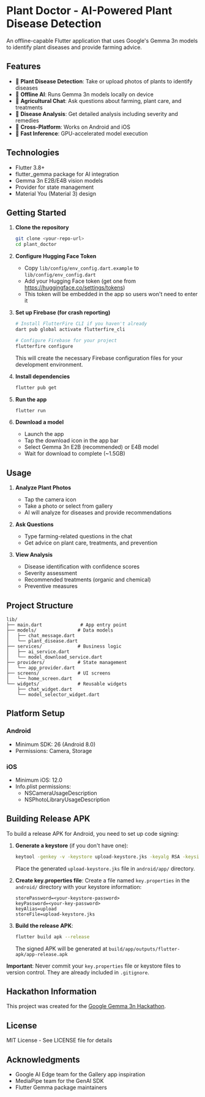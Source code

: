 # Plant Doctor - AI-Powered Plant Disease Detection

An offline-capable Flutter application that uses Google's Gemma 3n models to identify plant diseases and provide farming advice.

## Features

- 🌿 **Plant Disease Detection**: Take or upload photos of plants to identify diseases
- 🤖 **Offline AI**: Runs Gemma 3n models locally on device
- 💬 **Agricultural Chat**: Ask questions about farming, plant care, and treatments
- 🔬 **Disease Analysis**: Get detailed analysis including severity and remedies
- 📱 **Cross-Platform**: Works on Android and iOS
- 🚀 **Fast Inference**: GPU-accelerated model execution

## Technologies

- Flutter 3.8+
- flutter_gemma package for AI integration
- Gemma 3n E2B/E4B vision models
- Provider for state management
- Material You (Material 3) design

## Getting Started

1. **Clone the repository**
   ```bash
   git clone <your-repo-url>
   cd plant_doctor
   ```

2. **Configure Hugging Face Token**
   - Copy `lib/config/env_config.dart.example` to `lib/config/env_config.dart`
   - Add your Hugging Face token (get one from https://huggingface.co/settings/tokens)
   - This token will be embedded in the app so users won't need to enter it

3. **Set up Firebase (for crash reporting)**
   ```bash
   # Install FlutterFire CLI if you haven't already
   dart pub global activate flutterfire_cli
   
   # Configure Firebase for your project
   flutterfire configure
   ```
   This will create the necessary Firebase configuration files for your development environment.

4. **Install dependencies**
   ```bash
   flutter pub get
   ```

5. **Run the app**
   ```bash
   flutter run
   ```

6. **Download a model**
   - Launch the app
   - Tap the download icon in the app bar
   - Select Gemma 3n E2B (recommended) or E4B model
   - Wait for download to complete (~1.5GB)

## Usage

1. **Analyze Plant Photos**
   - Tap the camera icon
   - Take a photo or select from gallery
   - AI will analyze for diseases and provide recommendations

2. **Ask Questions**
   - Type farming-related questions in the chat
   - Get advice on plant care, treatments, and prevention

3. **View Analysis**
   - Disease identification with confidence scores
   - Severity assessment
   - Recommended treatments (organic and chemical)
   - Preventive measures

## Project Structure

```
lib/
├── main.dart              # App entry point
├── models/               # Data models
│   ├── chat_message.dart
│   └── plant_disease.dart
├── services/             # Business logic
│   ├── ai_service.dart
│   └── model_download_service.dart
├── providers/            # State management
│   └── app_provider.dart
├── screens/              # UI screens
│   └── home_screen.dart
└── widgets/              # Reusable widgets
    ├── chat_widget.dart
    └── model_selector_widget.dart
```

## Platform Setup

### Android
- Minimum SDK: 26 (Android 8.0)
- Permissions: Camera, Storage

### iOS
- Minimum iOS: 12.0
- Info.plist permissions:
  - NSCameraUsageDescription
  - NSPhotoLibraryUsageDescription

## Building Release APK

To build a release APK for Android, you need to set up code signing:

1. **Generate a keystore** (if you don't have one):
   ```bash
   keytool -genkey -v -keystore upload-keystore.jks -keyalg RSA -keysize 2048 -validity 10000 -alias upload
   ```
   Place the generated `upload-keystore.jks` file in `android/app/` directory.

2. **Create key.properties file**:
   Create a file named `key.properties` in the `android/` directory with your keystore information:
   ```properties
   storePassword=<your-keystore-password>
   keyPassword=<your-key-password>
   keyAlias=upload
   storeFile=upload-keystore.jks
   ```

3. **Build the release APK**:
   ```bash
   flutter build apk --release
   ```
   
   The signed APK will be generated at `build/app/outputs/flutter-apk/app-release.apk`

**Important**: Never commit your `key.properties` file or keystore files to version control. They are already included in `.gitignore`.

## Hackathon Information

This project was created for the [Google Gemma 3n Hackathon](https://www.kaggle.com/competitions/google-gemma-3n-hackathon).

## License

MIT License - See LICENSE file for details

## Acknowledgments

- Google AI Edge team for the Gallery app inspiration
- MediaPipe team for the GenAI SDK
- Flutter Gemma package maintainers